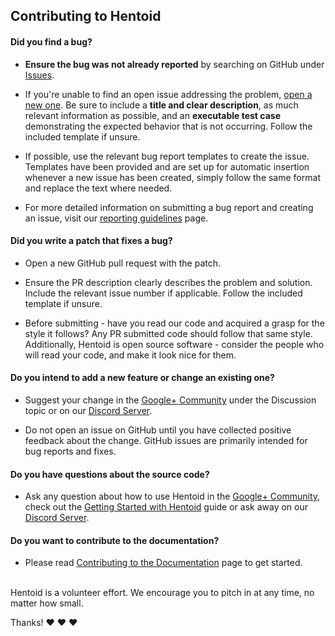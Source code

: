 ## Contributing to Hentoid#### **Did you find a bug?*** **Ensure the bug was not already reported** by searching on GitHub under [Issues](https://github.com/AVnetWS/Hentoid/issues/).* If you're unable to find an open issue addressing the problem, [open a new one](https://github.com/AVnetWS/Hentoid/issues/new). Be sure to include a **title and clear description**, as much relevant information as possible, and an **executable test case** demonstrating the expected behavior that is not occurring. Follow the included template if unsure.* If possible, use the relevant bug report templates to create the issue. Templates have been provided and are set up for automatic insertion whenever a new issue has been created, simply follow the same format and replace the text where needed.* For more detailed information on submitting a bug report and creating an issue, visit our [reporting guidelines](https://github.com/AVnetWS/Hentoid/blob/master/.github/REPORTING_GUIDELINES.md) page.#### **Did you write a patch that fixes a bug?*** Open a new GitHub pull request with the patch.* Ensure the PR description clearly describes the problem and solution. Include the relevant issue number if applicable. Follow the included template if unsure.* Before submitting - have you read our code and acquired a grasp for the style it follows? Any PR submitted code should follow that same style. Additionally, Hentoid is open source software - consider the people who will read your code, and make it look nice for them.#### **Do you intend to add a new feature or change an existing one?*** Suggest your change in the [Google+ Community](https://plus.google.com/communities/110496467189870321840) under the Discussion topic or on our [Discord Server](https://discord.gg/0yFzSPtXehJmFqOM).* Do not open an issue on GitHub until you have collected positive feedback about the change. GitHub issues are primarily intended for bug reports and fixes.#### **Do you have questions about the source code?*** Ask any question about how to use Hentoid in the [Google+ Community](https://plus.google.com/communities/110496467189870321840), check out the [Getting Started with Hentoid](https://github.com/AVnetWS/Hentoid/wiki/Getting-Started-with-Hentoid) guide or ask away on our [Discord Server](https://discord.gg/0yFzSPtXehJmFqOM).#### **Do you want to contribute to the documentation?*** Please read [Contributing to the Documentation](https://github.com/AVnetWS/Hentoid/blob/master/.github/CONTRIBUTING_DOCUMENTATION.md) page to get started.</br>Hentoid is a volunteer effort. We encourage you to pitch in at any time, no matter how small.Thanks! :heart: :heart: :heart:
